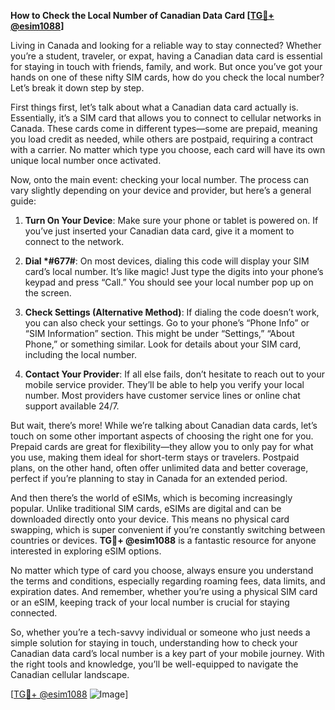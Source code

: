 **How to Check the Local Number of Canadian Data Card [[TG💪+ @esim1088](https://t.me/s/esim1088)]**

Living in Canada and looking for a reliable way to stay connected? Whether you’re a student, traveler, or expat, having a Canadian data card is essential for staying in touch with friends, family, and work. But once you’ve got your hands on one of these nifty SIM cards, how do you check the local number? Let’s break it down step by step.

First things first, let’s talk about what a Canadian data card actually is. Essentially, it’s a SIM card that allows you to connect to cellular networks in Canada. These cards come in different types—some are prepaid, meaning you load credit as needed, while others are postpaid, requiring a contract with a carrier. No matter which type you choose, each card will have its own unique local number once activated.

Now, onto the main event: checking your local number. The process can vary slightly depending on your device and provider, but here’s a general guide:

1. **Turn On Your Device**: Make sure your phone or tablet is powered on. If you’ve just inserted your Canadian data card, give it a moment to connect to the network.
   
2. **Dial *#677#**: On most devices, dialing this code will display your SIM card’s local number. It’s like magic! Just type the digits into your phone’s keypad and press “Call.” You should see your local number pop up on the screen.

3. **Check Settings (Alternative Method)**: If dialing the code doesn’t work, you can also check your settings. Go to your phone’s “Phone Info” or “SIM Information” section. This might be under “Settings,” “About Phone,” or something similar. Look for details about your SIM card, including the local number.

4. **Contact Your Provider**: If all else fails, don’t hesitate to reach out to your mobile service provider. They’ll be able to help you verify your local number. Most providers have customer service lines or online chat support available 24/7.

But wait, there’s more! While we’re talking about Canadian data cards, let’s touch on some other important aspects of choosing the right one for you. Prepaid cards are great for flexibility—they allow you to only pay for what you use, making them ideal for short-term stays or travelers. Postpaid plans, on the other hand, often offer unlimited data and better coverage, perfect if you’re planning to stay in Canada for an extended period.

And then there’s the world of eSIMs, which is becoming increasingly popular. Unlike traditional SIM cards, eSIMs are digital and can be downloaded directly onto your device. This means no physical card swapping, which is super convenient if you’re constantly switching between countries or devices. **TG💪+ @esim1088** is a fantastic resource for anyone interested in exploring eSIM options.

No matter which type of card you choose, always ensure you understand the terms and conditions, especially regarding roaming fees, data limits, and expiration dates. And remember, whether you’re using a physical SIM card or an eSIM, keeping track of your local number is crucial for staying connected.

So, whether you’re a tech-savvy individual or someone who just needs a simple solution for staying in touch, understanding how to check your Canadian data card’s local number is a key part of your mobile journey. With the right tools and knowledge, you’ll be well-equipped to navigate the Canadian cellular landscape.

[[TG💪+ @esim1088](https://t.me/s/esim1088) ![Image](https://i.postimg.cc/Y0z9fWf4/image.png)]
